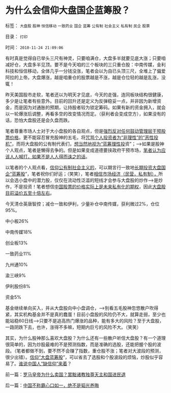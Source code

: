 # 为什么会信仰大盘国企蓝筹股？

标签： `大盘股` `股神` `恒信移动` `一致药业` `国企` `蓝筹` `公有制` `社会主义` `私有制` `民企` `股票` 

目录： `打印`

时间： `2010-11-24 21:09:06`

有时真是觉得自已举头三尺有神灵，只要咱满仓，大盘多半就要见底大涨；只要咱减好仓，大盘多半见顶。要不是今天咱的三个板块的三只重仓股：中南传媒，金利科技和恒信移动，全体几乎一分钱没涨，笔者会以为自已头顶三尺，全堆上了偏爱阿拉的上帝。大盘爆涨，越是咱重仓的股票越是不涨，越是仓位轻的越是乱涨，没辄！

昨天美国股市走软，笔者还以为明天才见底，今天的走强，连同板块结构很健康，多少是让笔者有些意外。目前的回升还是定义为反弹稳妥一点，并非因为新增资金，而是因为对通胀的预期，让持股者较为锁定筹码。如果有新的资金拥入，就会以一轮爆涨后调整，再看多空的改变情况而定。（获利者会变成空方），如果没有的话，恐怕大盘股还是会久盘而跌。

笔者尊重市场人士对于大小盘股的各自观点，但是[强烈反对任何鼓动管理层干预股票价格](../../../2010/9/14/股票市场价格陪审团！.md)，更不能容忍冒充股神的五毛，将[咒骂个人投资者为“非理性”的“恶性投机”](../../../2010/7/1/股评家骂散户，骂市场经济，骂创业板，骂买卖自愿.md)，而将大盘股的公有制代表们，[想当然地视为“蓝筹理性投](../../../2010/6/30/股评家是股神炼成的.md)资”；——>如果是股神个人观点，笔者是懒得去争的。但是如果变成道德要挟政府干预市场，[笔者认为应该人人喊打，如果不是人人得而诛之的话](../../../2010/1/19/妄图操纵市场而不得的“理性投资”股评家.md)。

以笔者的个人观点看，[信仰公有制社会主义的](../../../2010/1/23/垄断和大企业和社会主义都没有前途.md)，可以期言行一致地[长期投资大盘国企“蓝筹股](../../../2009/7/22/泥足巨人的垄断是否需要反垄断.md)”，笔者祝你们好运；（笑笑），笔者[相信市场经济（民营，私有制），](../../../2010/1/26/民营企业资本是中国的弱势群体.md)所以会选小盘中的潜力股，仅仅在流动性泛滥的短线才会参与大盘股的炒作——>是炒作，不是投资！笔者想信[中国股票的价格实际上是未来私有化的期权](http://darthvad.blog.sohu.com/146869971.html)，因此[大盘股目前溢价五至十倍左右](../../../2008/9/4/市净率高估的蓝筹股，低估的中小板.md)。

今天清仓英唐智控；减仓一致和伊利，少量补仓中南传媒，获利微过2%，仓位95%。

中小板26%

中南传媒18%

创业板13%

一致药业11%

九州通10%

渝三峡9%

伊利股份8%

资金5%

基金继续单向买入，并从大盘股向中小盘调仓，——>别看五毛股神忽悠散户吹得紧，其实机构基金并不是真的蠢蛋！目前小盘股的风险仍不大，就算走弱，至少也能站稳60日线——>只要不是追高热门爆涨的品种，能有多大的风险？至于大盘股，一路阴跌下去，也许，涨得不多嘛，短期内巨亏的风险不大。（笑笑）

其实，为什么股神那么喜欢大盘股？为什么还有一些散户听信大盘股？有一个道理很简单的，因为炒股最难的不是预测指数，而是准确的选股，还能把握个股的波段。（笔者都做不到，要不然不会赚了指数，重仓股不涨；笔者对大波段的预测，很少出错）。[信仰“大盘蓝筹股](../../../2008/3/14/蓝筹投机后果严重.md)”，可以省去了选股和个股波段的烦恼，炒股似乎容易了。[谁说中国人“缺信仰”来着](../../../2009/4/11/大学无书：中国信仰缺失是一个伪命题.md)？



前一篇：[罗马皇帝为什么卖国？罢黜诸教独尊天主和国进民退](../../../2010/11/23/罗马皇帝为什么卖国？罢黜诸教独尊天主和国进民退.md)

后一篇：[中国不称霸心口如一，绝不是韬光养晦](../../../2010/11/24/中国不称霸心口如一，绝不是韬光养晦.md)
